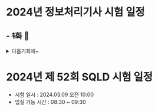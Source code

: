 # 2024년 정보처리기사 시험 일정

## - ~~1회~~ 🔖  

<details>
<summary> 다음기회에~ </summary>
<div markdown="1">
</br>
  
- 필기시험 원서 접수 : ~~01.23 ~ 01.26~~
- 추가 접수 : ~~02.09 오전 10시 ~ 02.10 오후 6시~~
- 필기 시험 : 02.15 ~ 03.07
- 합격 발표 : 03.13
- 실기시험 원서 접수 : 03.26 ~ 03.29
- 실기 시험 : 04.27 ~ 05.12
- 1차 합격발표 : 05.29
- 2차 합격발표 : 06.18

</div>
</details>


# 2024년 제 52회 SQLD 시험 일정

- 시험 일시 : 2024.03.09 오전 10:00
- 입실 가능 시간 : 08:30 ~ 09:30


